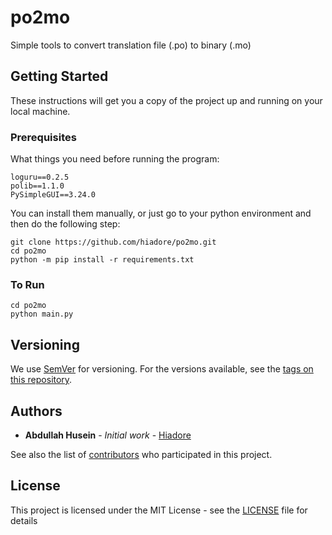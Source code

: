 # po2mo

Simple tools to convert translation file (.po) to binary (.mo)

## Getting Started

These instructions will get you a copy of the project up and running on your local machine.

### Prerequisites

What things you need before running the program:
```
loguru==0.2.5
polib==1.1.0
PySimpleGUI==3.24.0
```
You can install them manually, or just go to your python environment and then do the following step:
```
git clone https://github.com/hiadore/po2mo.git
cd po2mo
python -m pip install -r requirements.txt
```

### To Run

```
cd po2mo
python main.py
```

## Versioning

We use [SemVer](http://semver.org/) for versioning. For the versions available, see the [tags on this repository](https://github.com/hiadore/po2mo/tags). 

## Authors

* **Abdullah Husein** - *Initial work* - [Hiadore](https://github.com/hiadore)

See also the list of [contributors](https://github.com/hiadore/po2mo/contributors) who participated in this project.

## License

This project is licensed under the MIT License - see the [LICENSE](LICENSE) file for details

